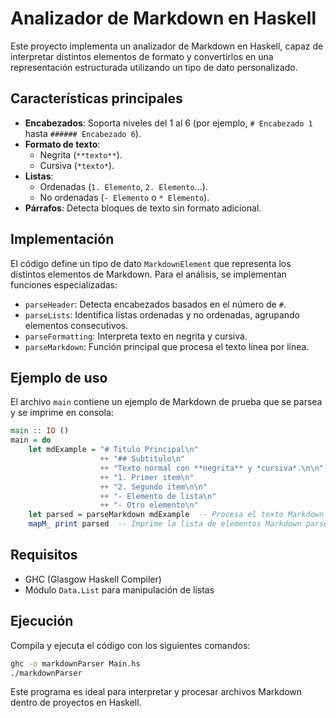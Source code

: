 # Analizador de Markdown en Haskell

Este proyecto implementa un analizador de Markdown en Haskell, capaz de interpretar distintos elementos de formato y convertirlos en una representación estructurada utilizando un tipo de dato personalizado.

## Características principales

- **Encabezados**: Soporta niveles del 1 al 6 (por ejemplo, `# Encabezado 1` hasta `###### Encabezado 6`).
- **Formato de texto**:
  - Negrita (`**texto**`).
  - Cursiva (`*texto*`).
- **Listas**:
  - Ordenadas (`1. Elemento`, `2. Elemento`...).
  - No ordenadas (`- Elemento` o `* Elemento`).
- **Párrafos**: Detecta bloques de texto sin formato adicional.

## Implementación

El código define un tipo de dato `MarkdownElement` que representa los distintos elementos de Markdown. Para el análisis, se implementan funciones especializadas:

- `parseHeader`: Detecta encabezados basados en el número de `#`.
- `parseLists`: Identifica listas ordenadas y no ordenadas, agrupando elementos consecutivos.
- `parseFormatting`: Interpreta texto en negrita y cursiva.
- `parseMarkdown`: Función principal que procesa el texto línea por línea.

## Ejemplo de uso

El archivo `main` contiene un ejemplo de Markdown de prueba que se parsea y se imprime en consola:

```haskell
main :: IO ()
main = do
    let mdExample = "# Titulo Principal\n"
                    ++ "## Subtitulo\n"
                    ++ "Texto normal con **negrita** y *cursiva*.\n\n"
                    ++ "1. Primer item\n"
                    ++ "2. Segundo item\n\n"
                    ++ "- Elemento de lista\n"
                    ++ "- Otro elemento\n"
    let parsed = parseMarkdown mdExample  -- Procesa el texto Markdown de prueba
    mapM_ print parsed  -- Imprime la lista de elementos Markdown parseados
```

## Requisitos

- GHC (Glasgow Haskell Compiler)
- Módulo `Data.List` para manipulación de listas

## Ejecución

Compila y ejecuta el código con los siguientes comandos:

```sh
ghc -o markdownParser Main.hs
./markdownParser
```

Este programa es ideal para interpretar y procesar archivos Markdown dentro de proyectos en Haskell.

